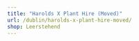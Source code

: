 ```yaml
---
title: "Harolds X Plant Hire (Moved)"
url: /dublin/harolds-x-plant-hire-moved/
shop: Leerstehend
---
```


